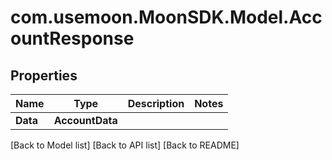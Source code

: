 # com.usemoon.MoonSDK.Model.AccountResponse

## Properties

| Name     | Type            | Description | Notes |
| -------- | --------------- | ----------- | ----- |
| **Data** | **AccountData** |             |       |

\[Back to Model list] \[Back to API list] \[Back to README]
